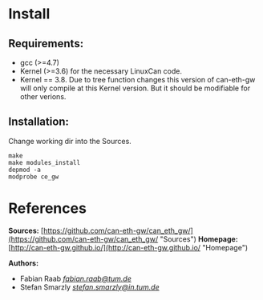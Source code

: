 Install
=======

Requirements:
-------------
+	gcc (>=4.7)
+	Kernel (>=3.6) for the necessary LinuxCan code.
+	Kernel == 3.8. Due to tree function changes this version of can-eth-gw will only compile at this Kernel version. But it should be modifiable for other verions.

Installation:
-------------
Change working dir into the Sources.


    make
    make modules_install
    depmod -a
    modprobe ce_gw


References
==========

__Sources:__
  [https://github.com/can-eth-gw/can_eth_gw/](https://github.com/can-eth-gw/can_eth_gw/ "Sources")
__Homepage:__
  [http://can-eth-gw.github.io/](http://can-eth-gw.github.io/ "Homepage")

__Authors:__

   + Fabian Raab _<fabian.raab@tum.de>_
   + Stefan Smarzly _<stefan.smarzly@in.tum.de>_
